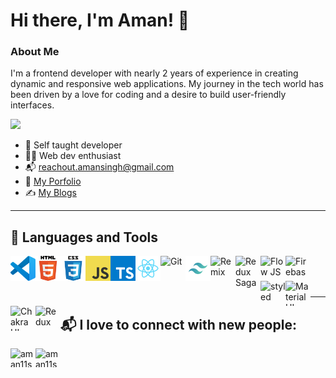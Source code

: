 # Hi there, I'm Aman! 👋
### About Me
I'm a frontend developer with nearly 2 years of experience in creating dynamic and responsive web applications. My journey in the tech world has been driven by a love for coding and a desire to build user-friendly interfaces.

![](https://komarev.com/ghpvc/?username=aman11s&color=yellow)


- 🧠  Self taught developer
- 👨‍💻  Web dev enthusiast
- 📬  reachout.amansingh@gmail.com
- 💼  <a href="https://amansingh.vercel.app" target="_blank">My Porfolio</a>
- ✍️   <a href="https://aman11s.hashnode.dev" target="_blank">My Blogs</a>

<hr>

## 🚀 Languages and Tools

<img align="left" alt="Visual Studio Code" width="40px" src="https://raw.githubusercontent.com/github/explore/80688e429a7d4ef2fca1e82350fe8e3517d3494d/topics/visual-studio-code/visual-studio-code.png" />

<img align="left" alt="HTML5" width="40px" src="https://raw.githubusercontent.com/github/explore/80688e429a7d4ef2fca1e82350fe8e3517d3494d/topics/html/html.png" />

<img align="left" alt="CSS3" width="40px" src="https://raw.githubusercontent.com/github/explore/80688e429a7d4ef2fca1e82350fe8e3517d3494d/topics/css/css.png" />

<img align="left" alt="JavaScript" width="40px" src="https://raw.githubusercontent.com/github/explore/80688e429a7d4ef2fca1e82350fe8e3517d3494d/topics/javascript/javascript.png" />

<img align="left" alt="TypeScript" width="40px" height="40px" src="https://raw.githubusercontent.com/github/explore/80688e429a7d4ef2fca1e82350fe8e3517d3494d/topics/typescript/typescript.png?size=48" />

<img align="left" alt="React" width="40px" src="https://raw.githubusercontent.com/github/explore/80688e429a7d4ef2fca1e82350fe8e3517d3494d/topics/react/react.png" />

<img align="left" alt="Git" width="40px" src="https://www.vectorlogo.zone/logos/git-scm/git-scm-icon.svg" />

<img align="left" alt="Tailwind CSS" width="40px" src="https://raw.githubusercontent.com/github/explore/261c2cda92d09ccad6f8b2dc91af32a2a5856989/topics/tailwind/tailwind.png" />

<img align="left" alt="Remix" width="40px" src="https://avatars.githubusercontent.com/u/64235328?s=200&v=4" />

<img align="left" alt="Redux Saga" width="40px" src="https://avatars.githubusercontent.com/u/24776643?s=200&v=4" />

<img align="left" alt="Flow JS" width="40px" height="40px" src="https://flow.org/img/logo.svg" />

<img align="left" alt="Firebase" width="40px" height="40px" src="https://avatars.githubusercontent.com/u/1335026?s=200&v=4" />

<img align="left" alt="styled components" width="40px" height="40px" src="https://avatars.githubusercontent.com/u/20658825?s=200&v=4" />

<img align="left" alt="Material UI" width="40px" height="40px" src="https://github.com/user-attachments/assets/4437f42f-5b68-48b6-8a32-139eca141414" />

<img align="left" alt="Chakra UI" width="40px" height="40px" src="https://avatars.githubusercontent.com/u/54212428?s=200&v=4" />

<img align="left" alt="Redux" width="40px" height="40px" src="https://avatars.githubusercontent.com/u/13142323?s=200&v=4" />

<br/>
<br/>
<br/>
<hr/>

## 📬 I love to connect with new people: 


<a href="https://x.com/aman11s" target="_blank"><img align="left" src="https://raw.githubusercontent.com/rahuldkjain/github-profile-readme-generator/master/src/images/icons/Social/twitter.svg" alt="aman11s" height="30" width="40" /></a>

<a href="https://linkedin.com/in/aman11s" target="_blank"><img align="left" src="https://raw.githubusercontent.com/rahuldkjain/github-profile-readme-generator/master/src/images/icons/Social/linked-in-alt.svg" alt="aman11s" height="30" width="40" /></a>

